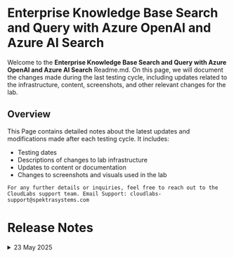 # Enterprise Knowledge Base Search and Query with Azure OpenAI and Azure AI Search

Welcome to the **Enterprise Knowledge Base Search and Query with Azure OpenAI and Azure AI Search** Readme.md. On this page, we will document the changes made during the last testing cycle, including updates related to the infrastructure, content, screenshots, and other relevant changes for the lab.

## Overview

This Page contains detailed notes about the latest updates and modifications made after each testing cycle. It includes:

- Testing dates
- Descriptions of changes to lab infrastructure
- Updates to content or documentation
- Changes to screenshots and visuals used in the lab

`For any further details or inquiries, feel free to reach out to the CloudLabs support team. Email Support: cloudlabs-support@spektrasystems.com`

# Release Notes

<details>
  <summary>23 May 2025</summary>

## Infrastructure Changes

NA

## Content Changes

- **Change**:

    1. Updated the lab guide according to the UI changes in the Azure AI foundry portal, with the Rebranding of Azure OpenAI Studio to AI foundry
    2. Updated the template that is being within the lab with new deployment names of the GPT models.
  
## Screenshot Updates

- **Change**: 

    1. Screenshots have been updated as per new UI changes and updated instructions
    2. Getting started page has been updated as per the new UI changes in the CloudLabs

## Testing Notes

- **Testing Date**: 2025-05-22

---
</details>
